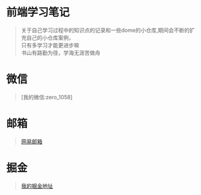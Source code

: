 # 前端学习笔记

>关于自己学习过程中的知识点的记录和一些dome的小仓库,期间会不断的扩充自己的小仓库案例，<br>
>只有多学习才能更进步嘛<br>
>书山有路勤为径，学海无涯苦做舟

# 微信
> [我的微信:zero_1058]

# 邮箱
> [网易邮箱](15930186232@163.com)

# 掘金
> [我的掘金地址](https://juejin.im/user/5bd83e6c5188252a784d22cb/collections)


